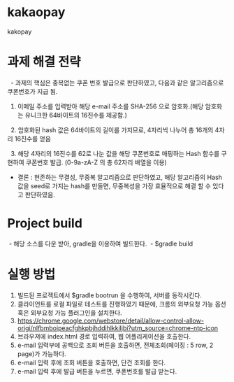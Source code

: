 # kakaopay
kakopay

# 과제 해결 전략
   - 과제의 핵심은 중복없는 쿠폰 번호 발급으로 판단하였고, 다음과 같은 알고리즘으로 쿠폰번호가 지급 됨.
   
   1. 이메일 주소를 입력받아 해당 e-mail 주소를 SHA-256 으로 암호화.(해당 암호화는 유니크한 64바이트의 16진수를 제공함.)
   
   2. 암호화된 hash 값은 64바이트의 길이를 가지므로, 4자리씩 나누어 총 16개의 4자리 16진수를 얻음
   
   3. 해당 4자리의 16진수를 62로 나눈 값을 해당 쿠폰번호로 매핑하는 Hash 함수를 구현하여 쿠폰번호 발급. (0-9a-zA-Z 의 총 62자리 배열을 이용)
   
   - 결론 : 현존하는 무결성, 무중복 알고리즘으로 판단하였고, 해당 알고리즘의 Hash 값을 seed로 가지는 hash를 만들면, 무중복성을 가장 효율적으로 해결 할 수 있다고 판단하였음.
  
# Project build
  - 해당 소스를 다운 받아, gradle을 이용하여 빌드한다.
  - $gradle build
  
# 실행 방법
 1. 빌드된 프로젝트에서 $gradle bootrun 을 수행하여, 서버를 동작시킨다.
 2. 클라이언트를 로컬 파일로 테스트를 진행하였기 때문에, 크롬의 외부요청 가능 옵션 혹은 외부요청 가능 플러그인을 설치한다.
 3. https://chrome.google.com/webstore/detail/allow-control-allow-origi/nlfbmbojpeacfghkpbjhddihlkkiljbi?utm_source=chrome-ntp-icon 
 4. 브라우져에 index.html 경로 입력하여, 웹 어플리케이션을 호출한다.
 5. e-mail 입력부에 공백으로 조회 버튼을 호출하면, 전체조회(페이징 : 5 row, 2 page)가 가능하다.
 6. e-mail 입력 후에 조회 버튼을 호출하면, 단건 조회를 한다.
 7. e-mail 입력 후에 발급 버튼을 누르면, 쿠폰번호를 발급 받는다.
